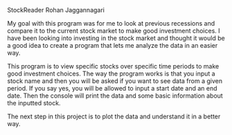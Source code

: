 StockReader
Rohan Jaggannagari

My goal with this program was for me to look at previous recessions and compare it to the current stock market to make good investment choices. I have been looking into investing in the stock market and thought it would be a good idea to create a program that lets me analyze the data in an easier way.

This program is to view specific stocks over specific time periods to make good investment choices. The way the program works is that you input a stock name and then you will be asked if you want to see data from a given period. If you say yes, you will be allowed to input a start date and an end date. Then the console will print the data and some basic information about the inputted stock.

The next step in this project is to plot the data and understand it in a better way. 
